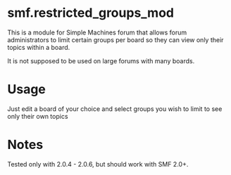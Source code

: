 smf.restricted_groups_mod
=========================

This is a module for Simple Machines forum that allows forum administrators to limit certain groups per board so they can view only their topics within a board.

It is not supposed to be used on large forums with many boards.

Usage
=====

Just edit a board of your choice and select groups you wish to limit to see only their own topics

Notes
=====

Tested only with 2.0.4 - 2.0.6, but should work with SMF 2.0+.

